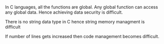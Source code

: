 In C languages, all the functions are global. Any global function can access any global data. Hence achieving data security is difficult.

There is no string data type in C hence string memory managment is difficult

If number of lines gets increased then code management becomes difficult.





